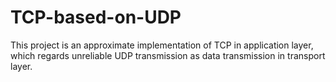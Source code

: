 # TCP-based-on-UDP
This project is an approximate implementation of TCP in application layer, which regards unreliable UDP transmission as data transmission in transport layer.
